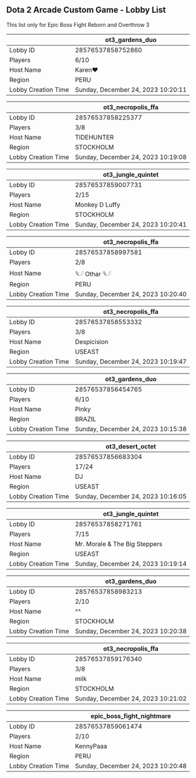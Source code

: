 ## Dota 2 Arcade Custom Game - Lobby List

This list only for Epic Boss Fight Reborn and Overthrow 3

|  | ot3_gardens_duo |
| ------ | ------ |
| Lobby ID | 28576537858752860 |
| Players | 6/10 |
| Host Name | Karen❤ |
| Region | PERU |
| Lobby Creation Time | Sunday, December 24, 2023 10:20:11 |


|  | ot3_necropolis_ffa |
| ------ | ------ |
| Lobby ID | 28576537858225377 |
| Players | 3/8 |
| Host Name | TIDEHUNTER |
| Region | STOCKHOLM |
| Lobby Creation Time | Sunday, December 24, 2023 10:19:08 |


|  | ot3_jungle_quintet |
| ------ | ------ |
| Lobby ID | 28576537859007731 |
| Players | 2/15 |
| Host Name | Monkey D Luffy |
| Region | STOCKHOLM |
| Lobby Creation Time | Sunday, December 24, 2023 10:20:41 |


|  | ot3_necropolis_ffa |
| ------ | ------ |
| Lobby ID | 28576537858997581 |
| Players | 2/8 |
| Host Name | 𓆰𓆪 Othar 𓆰𓆪 |
| Region | PERU |
| Lobby Creation Time | Sunday, December 24, 2023 10:20:40 |


|  | ot3_necropolis_ffa |
| ------ | ------ |
| Lobby ID | 28576537858553332 |
| Players | 3/8 |
| Host Name | Despicision |
| Region | USEAST |
| Lobby Creation Time | Sunday, December 24, 2023 10:19:47 |


|  | ot3_gardens_duo |
| ------ | ------ |
| Lobby ID | 28576537856454765 |
| Players | 6/10 |
| Host Name | Pinky |
| Region | BRAZIL |
| Lobby Creation Time | Sunday, December 24, 2023 10:15:38 |


|  | ot3_desert_octet |
| ------ | ------ |
| Lobby ID | 28576537856683304 |
| Players | 17/24 |
| Host Name | DJ |
| Region | USEAST |
| Lobby Creation Time | Sunday, December 24, 2023 10:16:05 |


|  | ot3_jungle_quintet |
| ------ | ------ |
| Lobby ID | 28576537858271761 |
| Players | 7/15 |
| Host Name | Mr. Morale & The Big Steppers |
| Region | USEAST |
| Lobby Creation Time | Sunday, December 24, 2023 10:19:14 |


|  | ot3_gardens_duo |
| ------ | ------ |
| Lobby ID | 28576537858983213 |
| Players | 2/10 |
| Host Name | ^^ |
| Region | STOCKHOLM |
| Lobby Creation Time | Sunday, December 24, 2023 10:20:38 |


|  | ot3_necropolis_ffa |
| ------ | ------ |
| Lobby ID | 28576537859176340 |
| Players | 3/8 |
| Host Name | milk |
| Region | STOCKHOLM |
| Lobby Creation Time | Sunday, December 24, 2023 10:21:02 |


|  | epic_boss_fight_nightmare |
| ------ | ------ |
| Lobby ID | 28576537859061474 |
| Players | 2/10 |
| Host Name | KennyPaaa |
| Region | PERU |
| Lobby Creation Time | Sunday, December 24, 2023 10:20:48 |


